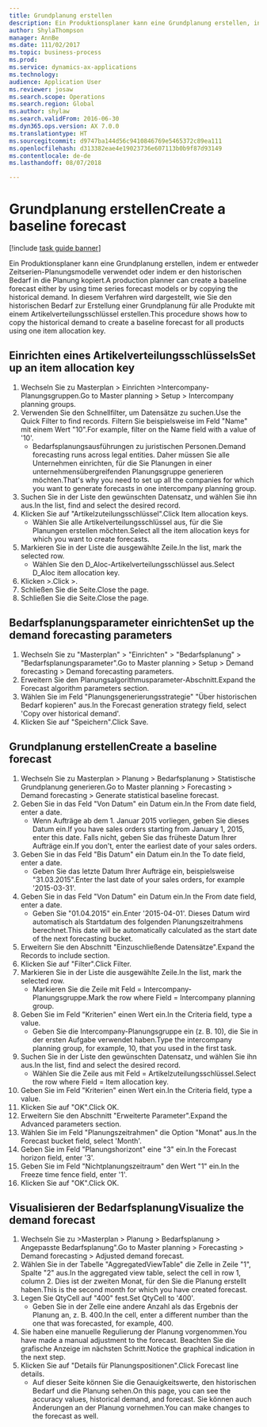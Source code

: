 ```yaml
--- 
title: Grundplanung erstellen
description: Ein Produktionsplaner kann eine Grundplanung erstellen, indem er entweder Zeitserien-Planungsmodelle verwendet oder indem er den historischen Bedarf in die Planung kopiert.
author: ShylaThompson
manager: AnnBe
ms.date: 111/02/2017
ms.topic: business-process
ms.prod: 
ms.service: dynamics-ax-applications
ms.technology: 
audience: Application User
ms.reviewer: josaw
ms.search.scope: Operations
ms.search.region: Global
ms.author: shylaw
ms.search.validFrom: 2016-06-30
ms.dyn365.ops.version: AX 7.0.0
ms.translationtype: HT
ms.sourcegitcommit: d9747ba144d56c9410846769e5465372c89ea111
ms.openlocfilehash: d313382eae4e19023736e607113b0b9f87d93149
ms.contentlocale: de-de
ms.lasthandoff: 08/07/2018

---
```

# <a name="create-a-baseline-forecast"></a><span data-ttu-id="0d1a2-103">Grundplanung erstellen</span><span class="sxs-lookup"><span data-stu-id="0d1a2-103">Create a baseline forecast</span></span>

[!include [task guide banner](../../includes/task-guide-banner.md)]

<span data-ttu-id="0d1a2-104">Ein Produktionsplaner kann eine Grundplanung erstellen, indem er entweder Zeitserien-Planungsmodelle verwendet oder indem er den historischen Bedarf in die Planung kopiert.</span><span class="sxs-lookup"><span data-stu-id="0d1a2-104">A production planner can create a baseline forecast either by using time series forecast models or by copying the historical demand.</span></span> <span data-ttu-id="0d1a2-105">In diesem Verfahren wird dargestellt, wie Sie den historischen Bedarf zur Erstellung einer Grundplanung für alle Produkte mit einem Artikelverteilungsschlüssel erstellen.</span><span class="sxs-lookup"><span data-stu-id="0d1a2-105">This procedure shows how to copy the historical demand to create a baseline forecast for all products using one item allocation key.</span></span> 


## <a name="set-up-an-item-allocation-key"></a><span data-ttu-id="0d1a2-106">Einrichten eines Artikelverteilungsschlüssels</span><span class="sxs-lookup"><span data-stu-id="0d1a2-106">Set up an item allocation key</span></span>
1. <span data-ttu-id="0d1a2-107">Wechseln Sie zu Masterplan > Einrichten >Intercompany-Planungsgruppen.</span><span class="sxs-lookup"><span data-stu-id="0d1a2-107">Go to Master planning > Setup > Intercompany planning groups.</span></span>
2. <span data-ttu-id="0d1a2-108">Verwenden Sie den Schnellfilter, um Datensätze zu suchen.</span><span class="sxs-lookup"><span data-stu-id="0d1a2-108">Use the Quick Filter to find records.</span></span> <span data-ttu-id="0d1a2-109">Filtern Sie beispielsweise im Feld "Name" mit einem Wert "10".</span><span class="sxs-lookup"><span data-stu-id="0d1a2-109">For example, filter on the Name field with a value of '10'.</span></span>
    * <span data-ttu-id="0d1a2-110">Bedarfsplanungsausführungen zu juristischen Personen.</span><span class="sxs-lookup"><span data-stu-id="0d1a2-110">Demand forecasting runs across legal entities.</span></span> <span data-ttu-id="0d1a2-111">Daher müssen Sie alle Unternehmen einrichten, für die Sie Planungen in einer unternehmensübergreifenden Planungsgruppe generieren möchten.</span><span class="sxs-lookup"><span data-stu-id="0d1a2-111">That's why you need to set up all the companies for which you want to generate forecasts in one intercompany planning group.</span></span>  
3. <span data-ttu-id="0d1a2-112">Suchen Sie in der Liste den gewünschten Datensatz, und wählen Sie ihn aus.</span><span class="sxs-lookup"><span data-stu-id="0d1a2-112">In the list, find and select the desired record.</span></span>
4. <span data-ttu-id="0d1a2-113">Klicken Sie auf "Artikelzuteilungsschlüssel".</span><span class="sxs-lookup"><span data-stu-id="0d1a2-113">Click Item allocation keys.</span></span>
    * <span data-ttu-id="0d1a2-114">Wählen Sie alle Artikelverteilungsschlüssel aus, für die Sie Planungen erstellen möchten.</span><span class="sxs-lookup"><span data-stu-id="0d1a2-114">Select all the item allocation keys for which you want to create forecasts.</span></span>  
5. <span data-ttu-id="0d1a2-115">Markieren Sie in der Liste die ausgewählte Zeile.</span><span class="sxs-lookup"><span data-stu-id="0d1a2-115">In the list, mark the selected row.</span></span>
    * <span data-ttu-id="0d1a2-116">Wählen Sie den D_Aloc-Artikelverteilungsschlüssel aus.</span><span class="sxs-lookup"><span data-stu-id="0d1a2-116">Select D_Aloc item allocation key.</span></span>  
6. <span data-ttu-id="0d1a2-117">Klicken >.</span><span class="sxs-lookup"><span data-stu-id="0d1a2-117">Click >.</span></span>
7. <span data-ttu-id="0d1a2-118">Schließen Sie die Seite.</span><span class="sxs-lookup"><span data-stu-id="0d1a2-118">Close the page.</span></span>
8. <span data-ttu-id="0d1a2-119">Schließen Sie die Seite.</span><span class="sxs-lookup"><span data-stu-id="0d1a2-119">Close the page.</span></span>

## <a name="set-up-the-demand-forecasting-parameters"></a><span data-ttu-id="0d1a2-120">Bedarfsplanungsparameter einrichten</span><span class="sxs-lookup"><span data-stu-id="0d1a2-120">Set up the demand forecasting parameters</span></span>
1. <span data-ttu-id="0d1a2-121">Wechseln Sie zu "Masterplan" > "Einrichten" > "Bedarfsplanung" > "Bedarfsplanungsparameter".</span><span class="sxs-lookup"><span data-stu-id="0d1a2-121">Go to Master planning > Setup > Demand forecasting > Demand forecasting parameters.</span></span>
2. <span data-ttu-id="0d1a2-122">Erweitern Sie den Planungsalgorithmusparameter-Abschnitt.</span><span class="sxs-lookup"><span data-stu-id="0d1a2-122">Expand the Forecast algorithm parameters section.</span></span>
3. <span data-ttu-id="0d1a2-123">Wählen Sie im Feld "Planungsgenerierungsstrategie" "Über historischen Bedarf kopieren" aus.</span><span class="sxs-lookup"><span data-stu-id="0d1a2-123">In the Forecast generation strategy field, select 'Copy over historical demand'.</span></span>
4. <span data-ttu-id="0d1a2-124">Klicken Sie auf "Speichern".</span><span class="sxs-lookup"><span data-stu-id="0d1a2-124">Click Save.</span></span>

## <a name="create-a-baseline-forecast"></a><span data-ttu-id="0d1a2-125">Grundplanung erstellen</span><span class="sxs-lookup"><span data-stu-id="0d1a2-125">Create a baseline forecast</span></span>
1. <span data-ttu-id="0d1a2-126">Wechseln Sie zu Masterplan > Planung > Bedarfsplanung > Statistische Grundplanung generieren.</span><span class="sxs-lookup"><span data-stu-id="0d1a2-126">Go to Master planning > Forecasting > Demand forecasting > Generate statistical baseline forecast.</span></span>
2. <span data-ttu-id="0d1a2-127">Geben Sie in das Feld "Von Datum" ein Datum ein.</span><span class="sxs-lookup"><span data-stu-id="0d1a2-127">In the From date field, enter a date.</span></span>
    * <span data-ttu-id="0d1a2-128">Wenn Aufträge ab dem 1. Januar 2015 vorliegen, geben Sie dieses Datum ein.</span><span class="sxs-lookup"><span data-stu-id="0d1a2-128">If you have sales orders starting from January 1, 2015, enter this date.</span></span> <span data-ttu-id="0d1a2-129">Falls nicht, geben Sie das früheste Datum Ihrer Aufträge ein.</span><span class="sxs-lookup"><span data-stu-id="0d1a2-129">If you don't, enter the earliest date of your sales orders.</span></span>  
3. <span data-ttu-id="0d1a2-130">Geben Sie in das Feld "Bis Datum" ein Datum ein.</span><span class="sxs-lookup"><span data-stu-id="0d1a2-130">In the To date field, enter a date.</span></span>
    * <span data-ttu-id="0d1a2-131">Geben Sie das letzte Datum Ihrer Aufträge ein, beispielsweise "31.03.2015".</span><span class="sxs-lookup"><span data-stu-id="0d1a2-131">Enter the last date of your sales orders, for example '2015-03-31'.</span></span>  
4. <span data-ttu-id="0d1a2-132">Geben Sie in das Feld "Von Datum" ein Datum ein.</span><span class="sxs-lookup"><span data-stu-id="0d1a2-132">In the From date field, enter a date.</span></span>
    * <span data-ttu-id="0d1a2-133">Geben Sie "01.04.2015" ein.</span><span class="sxs-lookup"><span data-stu-id="0d1a2-133">Enter '2015-04-01'.</span></span> <span data-ttu-id="0d1a2-134">Dieses Datum wird automatisch als Startdatum des folgenden Planungszeitrahmens berechnet.</span><span class="sxs-lookup"><span data-stu-id="0d1a2-134">This date will be automatically calculated as the start date of the next forecasting bucket.</span></span>  
5. <span data-ttu-id="0d1a2-135">Erweitern Sie den Abschnitt "Einzuschließende Datensätze".</span><span class="sxs-lookup"><span data-stu-id="0d1a2-135">Expand the Records to include section.</span></span>
6. <span data-ttu-id="0d1a2-136">Klicken Sie auf "Filter".</span><span class="sxs-lookup"><span data-stu-id="0d1a2-136">Click Filter.</span></span>
7. <span data-ttu-id="0d1a2-137">Markieren Sie in der Liste die ausgewählte Zeile.</span><span class="sxs-lookup"><span data-stu-id="0d1a2-137">In the list, mark the selected row.</span></span>
    * <span data-ttu-id="0d1a2-138">Markieren Sie die Zeile mit Feld = Intercompany-Planungsgruppe.</span><span class="sxs-lookup"><span data-stu-id="0d1a2-138">Mark the row where Field = Intercompany planning group.</span></span>  
8. <span data-ttu-id="0d1a2-139">Geben Sie im Feld "Kriterien" einen Wert ein.</span><span class="sxs-lookup"><span data-stu-id="0d1a2-139">In the Criteria field, type a value.</span></span>
    * <span data-ttu-id="0d1a2-140">Geben Sie die Intercompany-Planungsgruppe ein (z. B. 10), die Sie in der ersten Aufgabe verwendet haben.</span><span class="sxs-lookup"><span data-stu-id="0d1a2-140">Type the intercompany planning group, for example, 10, that you used in the first task.</span></span>  
9. <span data-ttu-id="0d1a2-141">Suchen Sie in der Liste den gewünschten Datensatz, und wählen Sie ihn aus.</span><span class="sxs-lookup"><span data-stu-id="0d1a2-141">In the list, find and select the desired record.</span></span>
    * <span data-ttu-id="0d1a2-142">Wählen Sie die Zeile aus mit Feld = Artikelzuteilungsschlüssel.</span><span class="sxs-lookup"><span data-stu-id="0d1a2-142">Select the row where Field = Item allocation key.</span></span>  
10. <span data-ttu-id="0d1a2-143">Geben Sie im Feld "Kriterien" einen Wert ein.</span><span class="sxs-lookup"><span data-stu-id="0d1a2-143">In the Criteria field, type a value.</span></span>
11. <span data-ttu-id="0d1a2-144">Klicken Sie auf "OK".</span><span class="sxs-lookup"><span data-stu-id="0d1a2-144">Click OK.</span></span>
12. <span data-ttu-id="0d1a2-145">Erweitern Sie den Abschnitt "Erweiterte Parameter".</span><span class="sxs-lookup"><span data-stu-id="0d1a2-145">Expand the Advanced parameters section.</span></span>
13. <span data-ttu-id="0d1a2-146">Wählen Sie im Feld "Planungszeitrahmen" die Option "Monat" aus.</span><span class="sxs-lookup"><span data-stu-id="0d1a2-146">In the Forecast bucket field, select 'Month'.</span></span>
14. <span data-ttu-id="0d1a2-147">Geben Sie im Feld "Planungshorizont" eine "3" ein.</span><span class="sxs-lookup"><span data-stu-id="0d1a2-147">In the Forecast horizon field, enter '3'.</span></span>
15. <span data-ttu-id="0d1a2-148">Geben Sie im Feld "Nichtplanungszeitraum" den Wert "1" ein.</span><span class="sxs-lookup"><span data-stu-id="0d1a2-148">In the Freeze time fence field, enter '1'.</span></span>
16. <span data-ttu-id="0d1a2-149">Klicken Sie auf "OK".</span><span class="sxs-lookup"><span data-stu-id="0d1a2-149">Click OK.</span></span>

## <a name="visualize-the-demand-forecast"></a><span data-ttu-id="0d1a2-150">Visualisieren der Bedarfsplanung</span><span class="sxs-lookup"><span data-stu-id="0d1a2-150">Visualize the demand forecast</span></span>
1. <span data-ttu-id="0d1a2-151">Wechseln Sie zu >Masterplan > Planung > Bedarfsplanung > Angepasste Bedarfsplanung".</span><span class="sxs-lookup"><span data-stu-id="0d1a2-151">Go to Master planning > Forecasting > Demand forecasting > Adjusted demand forecast.</span></span>
2. <span data-ttu-id="0d1a2-152">Wählen Sie in der Tabelle "AggregatedViewTable" die Zelle in Zeile "1", Spalte "2" aus.</span><span class="sxs-lookup"><span data-stu-id="0d1a2-152">In the aggregated view table, select the cell in row 1, column 2.</span></span> <span data-ttu-id="0d1a2-153">Dies ist der zweiten Monat, für den Sie die Planung erstellt haben.</span><span class="sxs-lookup"><span data-stu-id="0d1a2-153">This is the second month for which you have created forecast.</span></span>
3. <span data-ttu-id="0d1a2-154">Legen Sie QtyCell auf "400" fest.</span><span class="sxs-lookup"><span data-stu-id="0d1a2-154">Set QtyCell to '400'.</span></span>
    * <span data-ttu-id="0d1a2-155">Geben Sie in der Zelle eine andere Anzahl als das Ergebnis der Planung an, z. B. 400.</span><span class="sxs-lookup"><span data-stu-id="0d1a2-155">In the cell, enter a different number than the one that was forecasted, for example, 400.</span></span>  
4. <span data-ttu-id="0d1a2-156">Sie haben eine manuelle Regulierung der Planung vorgenommen.</span><span class="sxs-lookup"><span data-stu-id="0d1a2-156">You have made a manual adjustment to the forecast.</span></span> <span data-ttu-id="0d1a2-157">Beachten Sie die grafische Anzeige im nächsten Schritt.</span><span class="sxs-lookup"><span data-stu-id="0d1a2-157">Notice the graphical indication in the next step.</span></span>
5. <span data-ttu-id="0d1a2-158">Klicken Sie auf "Details für Planungspositionen".</span><span class="sxs-lookup"><span data-stu-id="0d1a2-158">Click Forecast line details.</span></span>
    * <span data-ttu-id="0d1a2-159">Auf dieser Seite können Sie die Genauigkeitswerte, den historischen Bedarf und die Planung sehen.</span><span class="sxs-lookup"><span data-stu-id="0d1a2-159">On this page, you can see the accuracy values, historical demand, and forecast.</span></span> <span data-ttu-id="0d1a2-160">Sie können auch Änderungen an der Planung vornehmen.</span><span class="sxs-lookup"><span data-stu-id="0d1a2-160">You can make changes to the forecast as well.</span></span>  


